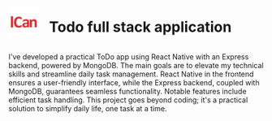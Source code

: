 <div style="display: flex; align-items: center;">
  <img src="https://raw.githubusercontent.com/balintAlexandru/react-native-ICan/main/documentation/images/logo.png" alt="logo" width="60" height="60" style="margin-right: 20px;">
  <h1>Todo full stack application</h1>
</div>
<p>I've developed a practical ToDo app using React Native with an Express backend, powered by MongoDB. The main goals are to elevate my technical skills and streamline daily task management. React Native in the frontend ensures a user-friendly interface, while the Express backend, coupled with MongoDB, guarantees seamless functionality. Notable features include efficient task handling. This project goes beyond coding; it's a practical solution to simplify daily life, one task at a time.</p>
